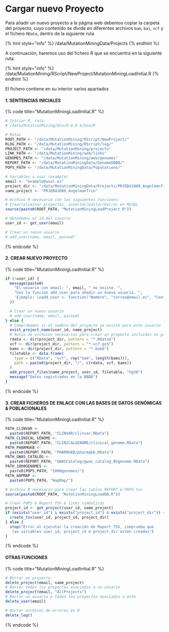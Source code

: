 # Cargar nuevo Proyecto

Para añadir un nuevo proyecto a la página web debemos copiar la carpeta del proyecto, cuyo contenido se divide en diferentes archivos `bam`, `bai`, `vcf` y el fichero `RData`, dentro de la siguiente ruta

{% hint style="info" %}
/data/MutationMiningData/Projects
{% endhint %}

A continuación, haremos uso del fichero R que se encuentra en la siguiente ruta:

{% hint style="info" %}
/data/MutationMining/RScript/NewProject/MutationMiningLoadInitial.R
{% endhint %}

El fichero contiene en su interior varios apartados

#### 1. SENTENCIAS INICIALES

{% code title="MutationMiningLoadInitial.R" %}
```r
# Iniciar R, ruta:
# /data/MutationMining/bin/R-4.0.4/bin/R

# Rutas
ROOT_PATH <- "/data/MutationMining/RScript/NewProject/"
RLOG_PATH <- "/data/MutationMining/RScript/log/"
PROJECT_PATH <- "/data/MutationMining/projects"
LINK_PATH <- "/data/MutationMining/web/links"
GENOMES_PATH <- "/data/MutationMining/web/genomes"
REPORT_PATH <- "/data/MutationMiningData/GenomeDDBB/"
POPS_PATH <- "/data/MutationMiningData/Populations/"

# Variables a usar (example)
email <- "example@usal.es"
project_dir <- "/data/MutationMiningData/Projects/PRJEB41088_AngelmanTrio"
name_project <- "PRJEB41088_AngelmanTrio"

# Archivo R necesario con las siguientes funciones:
# Crear/eliminar proyectos, insertar/editar/borrar en MySQL
source(paste0(ROOT_PATH, "MutationMiningLoadProject.R"))

# Obtenemos el id del usuario
user_id <- get_user(email)

# Crear un nuevo usuario
# add_user(name, email, passwd)
```
{% endcode %}

#### 2. CREAR NUEVO PROYECTO

{% code title="MutationMiningLoadInitial.R" %}
```r
if (!user_id) {
  message(paste0(
    "El usuario con email: ", email, " no existe. ",
    "Use la función add_user para añadir un nuevo usuario. ",
    'Ejemplo: \nadd_user <- function("Nombre", "correo@email.es", "Contraseña")'
  ))

  # Crear un nuevo usuario
  # add_user(name, email, passwd)
} else {
  # Comprobamos si el nombre del proyecto ya existe para este usuario
  exist_project_name(user_id, name_project)
  # Rutas de archivos necesarios para crear un proyecto incluidos en project_dir
  rdata <- dir(project_dir, pattern = "*.RData$")
  vcf <- dir(project_dir, pattern = "*.vcf.gz$")
  bams <- dir(project_dir, pattern = "*.bam$")
  filetable <- data.frame(
    type = c("RData", "vcf", rep("bam", length(bams))),
    path = paste0(project_dir, "/", c(rdata, vcf, bams))
  )
  add_project_files(name_project, user_id, filetable, "hg38")
  message("Datos registrados en la BBDD")
}
```
{% endcode %}

#### 3. CREAR FICHEROS DE ENLACE CON LAS BASES DE DATOS GENÓMICAS & POBLACIONALES

{% code title="MutationMiningLoadInitial.R" %}
```r
PATH_CLINVAR <-
  paste0(REPORT_PATH, "CLINVAR/clinvar.RData")
PATH_CLINICAL_GENOME <-
  paste0(REPORT_PATH, "CLINICALGENOME/clinical_genome.RData")
PATH_PHARMGKB <-
  paste0(REPORT_PATH, "PHARMGKB/pharmgkb.RData")
PATH_GWAS_CATALOG <-
  paste0(REPORT_PATH, "GWASCatalog/gwas_catalog_BSgenome.RData")
PATH_1000GENOMES <-
  paste0(POPS_PATH, "1000genomes/")
PATH_HAPMAP <- 
  paste0(POPS_PATH, "HapMap/")

# Archivo R necesario para crear las tablas REPORT & POPS tsv
source(paste0(ROOT_PATH, "MutationMiningLoadDB.R"))

# Crear POPS & Report TSV & links simbolicos
project_id <- get_project(user_id, name_project)
if (exists("user_id") & exists("project_id") & exists("project_dir")) {
  create_tsv(user_id, project_id, project_dir)
} else {
  stop("Error al ejecutar la creación de Report TSV, comprueba que
   las variables user_id, project_id & project_dir estén creadas")
}
```
{% endcode %}

#### OTRAS FUNCIONES

{% code title="MutationMiningLoadInitial.R" %}
```r
# Borrar un proyecto
delete_project(email, name_project)
# Borrar todos los proyectos asociados a un usuario
delete_project(email, "AllProjects")
# Borrar un usuario y todos los proyectos asociados a este
delete_user(email)

# Borrar archivos de errores en R
delete_log()
```
{% endcode %}
